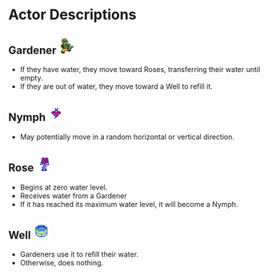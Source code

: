 # Actor Descriptions

## Gardener ![Gardener Graphic](images/gardener1.png)

- If they have water, they move toward Roses, transferring their water until empty.
- If they are out of water, they move toward a Well to refill it.

## Nymph ![Nymph Graphic](images/nymph1.png)

- May potentially move in a random horizontal or vertical direction.

## Rose ![Rose Graphic](images/rose3.png)

- Begins at zero water level.
- Receives water from a Gardener
- If it has reached its maximum water level, it will become a Nymph.

## Well ![Well Graphic](images/well1.png)

- Gardeners use it to refill their water.
- Otherwise, does nothing.